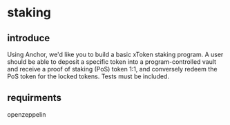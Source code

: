 # staking
## introduce
Using Anchor, we'd like you to build a basic xToken staking program. A user should be able to deposit a specific token into a program-controlled vault and receive a proof of staking (PoS) token 1:1, and conversely redeem the PoS token for the locked tokens. Tests must be included.
## requirments
openzeppelin

